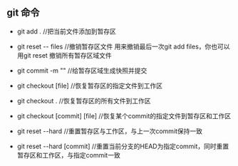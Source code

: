 ## git 命令

* git add . //把当前文件添加到暂存区
* git reset -- files //撤销暂存区文件   用来撤销最后一次git add files，你也可以用git reset    撤销所有暂存区域文件
* git commit -m ""  //给暂存区域生成快照并提交

* git checkout [file] //恢复暂存区的指定文件到工作区
* git checkout .   //恢复暂存区的所有文件到工作区
* git checkout [commit] [file]  //恢复某个commit的指定文件到暂存区和工作区

* git reset --hard  //重置暂存区与工作区，与上一次commit保持一致
* git reset --hard [commit]  //重置当前分支的HEAD为指定commit，同时重置暂存区和工作区，与指定commit一致
